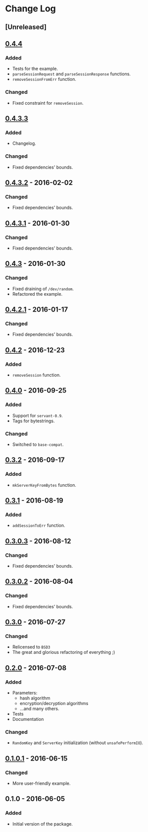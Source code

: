 # Change Log

## [Unreleased]

## [0.4.4]
### Added
- Tests for the example.
- `parseSessionRequest` and `parseSessionResponse` functions.
- `removeSessionFromErr` function.

### Changed
- Fixed constraint for `removeSession`.

## [0.4.3.3]
### Added
- Changelog.

### Changed
- Fixed dependencies' bounds.

## [0.4.3.2] - 2016-02-02
### Changed
- Fixed dependencies' bounds.

## [0.4.3.1] - 2016-01-30
### Changed
- Fixed dependencies' bounds.

## [0.4.3]   - 2016-01-30
### Changed
- Fixed draining of `/dev/random`.
- Refactored the example.

## [0.4.2.1] - 2016-01-17
### Changed
- Fixed dependencies' bounds.

## [0.4.2]   - 2016-12-23
### Added
- `removeSession` function.

## [0.4.0]   - 2016-09-25
### Added
- Support for `servant-0.9`.
- Tags for bytestrings.

### Changed
- Switched to `base-compat`.

## [0.3.2]   - 2016-09-17
### Added
- `mkServerKeyFromBytes` function.

## [0.3.1]   - 2016-08-19
### Added
- `addSessionToErr` function.

## [0.3.0.3] - 2016-08-12
### Changed
- Fixed dependencies' bounds.

## [0.3.0.2] - 2016-08-04
### Changed
- Fixed dependencies' bounds.

## [0.3.0]   - 2016-07-27
### Changed
- Relicensed to `BSD3`
- The great and glorious refactoring of everything ;)

## [0.2.0]   - 2016-07-08
### Added
- Parameters:
  - hash algorithm
  - encryption/decryption algorithms
  - ...and many others.
- Tests
- Documentation

### Changed
- `RandomKey` and `ServerKey` initialization (without `unsafePerformIO`).

## [0.1.0.1] - 2016-06-15
### Changed
- More user-friendly example.

## 0.1.0     - 2016-06-05
### Added
- Initial version of the package.


[HEAD]:    ../../compare/v0.4.4...HEAD
[0.4.4]:   ../../compare/v0.4.3.3...v0.4.4
[0.4.3.3]: ../../compare/v0.4.3.2...v0.4.3.3
[0.4.3.2]: ../../compare/v0.4.3.1...v0.4.3.2
[0.4.3.1]: ../../compare/v0.4.3...v0.4.3.1
[0.4.3]:   ../../compare/v0.4.2.1...v0.4.3
[0.4.2.1]: ../../compare/v0.4.2...v0.4.2.1
[0.4.2]:   ../../compare/v0.4.0...v0.4.2
[0.4.0]:   ../../compare/v0.3.2...v0.4.0
[0.3.2]:   ../../compare/v0.3.1...v0.3.2
[0.3.1]:   ../../compare/v0.3.0.3...v0.3.1
[0.3.0.3]: ../../compare/v0.3.0.2...v0.3.0.3
[0.3.0.2]: ../../compare/v0.3.0...v0.3.0.2
[0.3.0]:   ../../compare/v0.2.0...v0.3.0
[0.2.0]:   ../../compare/v0.1.0.1...v0.2.0
[0.1.0.1]: ../../compare/v0.1.0...v0.1.0.1

